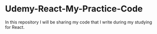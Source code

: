 # Udemy-React-My-Practice-Code

In this repository I will be sharing my code that I write during my studying for React.
